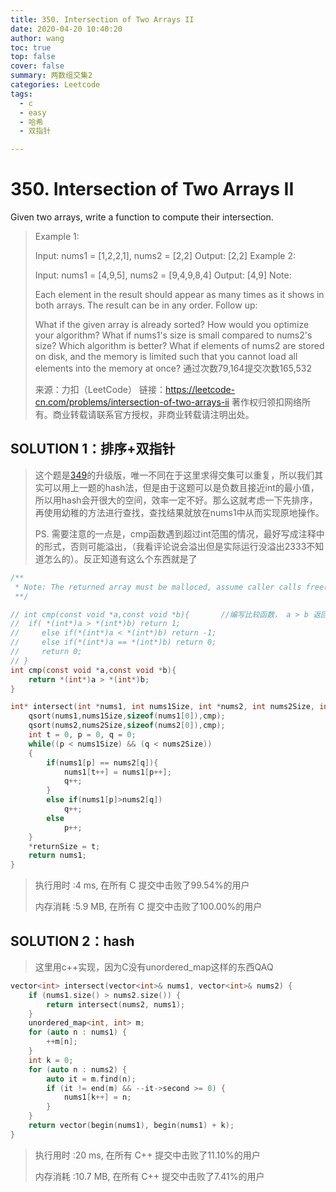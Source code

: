 ```yaml
---
title: 350. Intersection of Two Arrays II
date: 2020-04-20 10:40:20
author: wang
toc: true
top: false
cover: false
summary: 两数组交集2
categories: Leetcode
tags:
  - c
  - easy
  - 哈希
  - 双指针

---
```


# 350. Intersection of Two Arrays II

Given two arrays, write a function to compute their intersection.





> Example 1:
>
> Input: nums1 = [1,2,2,1], nums2 = [2,2]
> Output: [2,2]
> Example 2:
>
> Input: nums1 = [4,9,5], nums2 = [9,4,9,8,4]
> Output: [4,9]
> Note:
>
> Each element in the result should appear as many times as it shows in both arrays.
> The result can be in any order.
> Follow up:
>
> What if the given array is already sorted? How would you optimize your algorithm?
> What if nums1's size is small compared to nums2's size? Which algorithm is better?
> What if elements of nums2 are stored on disk, and the memory is limited such that you cannot load all elements into the memory at once?
> 通过次数79,164提交次数165,532
>
> 来源：力扣（LeetCode）
> 链接：https://leetcode-cn.com/problems/intersection-of-two-arrays-ii
> 著作权归领扣网络所有。商业转载请联系官方授权，非商业转载请注明出处。

## SOLUTION 1：排序+双指针

> 这个题是[349](4-20-349.md)的升级版，唯一不同在于这里求得交集可以重复，所以我们其实可以用上一题的hash法，但是由于这题可以是负数且接近int的最小值，所以用hash会开很大的空间，效率一定不好。那么这就考虑一下先排序，再使用幼稚的方法进行查找，查找结果就放在nums1中从而实现原地操作。
>
> PS.  需要注意的一点是，cmp函数遇到超过int范围的情况，最好写成注释中的形式，否则可能溢出，（我看评论说会溢出但是实际运行没溢出2333不知道怎么的）。反正知道有这么个东西就是了

```c
/**
 * Note: The returned array must be malloced, assume caller calls free().
 **/

// int cmp(const void *a,const void *b){       //编写比较函数， a > b 返回 1 ；是默认的从小到大的排序方法 
// 	if( *(int*)a > *(int*)b) return 1;
//     else if(*(int*)a < *(int*)b) return -1;
//     else if(*(int*)a == *(int*)b) return 0;
//     return 0;
// }
int cmp(const void *a,const void *b){        
	return *(int*)a > *(int*)b;
}

int* intersect(int *nums1, int nums1Size, int *nums2, int nums2Size, int* returnSize){
    qsort(nums1,nums1Size,sizeof(nums1[0]),cmp);
    qsort(nums2,nums2Size,sizeof(nums2[0]),cmp);
    int t = 0, p = 0, q = 0;
    while((p < nums1Size) && (q < nums2Size))
    {
        if(nums1[p] == nums2[q]){
            nums1[t++] = nums1[p++];
            q++;
        }
        else if(nums1[p]>nums2[q])
            q++;
        else 
            p++;
    }
    *returnSize = t;
    return nums1;
}

```

> 执行用时 :4 ms, 在所有 C 提交中击败了99.54%的用户
>
> 内存消耗 :5.9 MB, 在所有 C 提交中击败了100.00%的用户

## SOLUTION 2：hash

> 这里用c++实现，因为C没有unordered_map这样的东西QAQ

```c++
vector<int> intersect(vector<int>& nums1, vector<int>& nums2) {
    if (nums1.size() > nums2.size()) {
        return intersect(nums2, nums1);
    }
    unordered_map<int, int> m;
    for (auto n : nums1) {
        ++m[n];
    }
    int k = 0;
    for (auto n : nums2) {
        auto it = m.find(n);
        if (it != end(m) && --it->second >= 0) {
            nums1[k++] = n;
        }
    }
    return vector(begin(nums1), begin(nums1) + k);
}

```

> 执行用时 :20 ms, 在所有 C++ 提交中击败了11.10%的用户
>
> 内存消耗 :10.7 MB, 在所有 C++ 提交中击败了7.41%的用户



